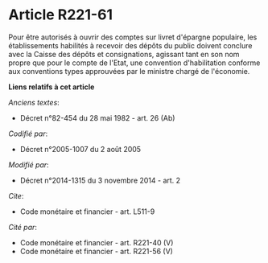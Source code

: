 # Article R221-61

Pour être autorisés à ouvrir des comptes sur livret d'épargne populaire, les établissements habilités à recevoir des dépôts
du public           doivent conclure avec la Caisse des dépôts et consignations, agissant tant en son nom propre que pour le
compte de l'Etat, une convention d'habilitation conforme aux conventions types approuvées par le ministre chargé de
l'économie.

**Liens relatifs à cet article**

_Anciens textes_:

  - Décret n°82-454 du 28 mai 1982 - art. 26 (Ab)

_Codifié par_:

  - Décret n°2005-1007 du 2 août 2005

_Modifié par_:

  - Décret n°2014-1315 du 3 novembre 2014 - art. 2

_Cite_:

  - Code monétaire et financier - art. L511-9

_Cité par_:

  - Code monétaire et financier - art. R221-40 (V)
  - Code monétaire et financier - art. R221-56 (V)
